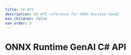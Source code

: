 ```yaml
---
title: C# API
description: C# API reference for ONNX Runtime GenAI
has_children: false
nav_order: 3
---
```


# ONNX Runtime GenAI C# API

